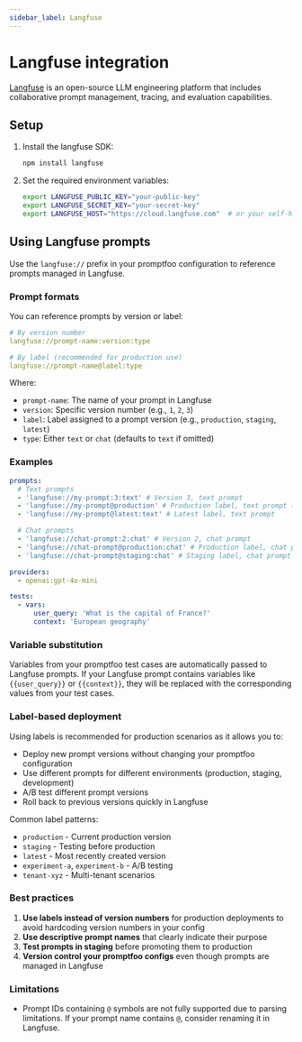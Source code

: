 ```yaml
---
sidebar_label: Langfuse
---
```


# Langfuse integration

[Langfuse](https://langfuse.com) is an open-source LLM engineering platform that includes collaborative prompt management, tracing, and evaluation capabilities.

## Setup

1. Install the langfuse SDK:

   ```bash
   npm install langfuse
   ```

2. Set the required environment variables:
   ```bash
   export LANGFUSE_PUBLIC_KEY="your-public-key"
   export LANGFUSE_SECRET_KEY="your-secret-key"
   export LANGFUSE_HOST="https://cloud.langfuse.com"  # or your self-hosted URL
   ```

## Using Langfuse prompts

Use the `langfuse://` prefix in your promptfoo configuration to reference prompts managed in Langfuse.

### Prompt formats

You can reference prompts by version or label:

```yaml
# By version number
langfuse://prompt-name:version:type

# By label (recommended for production use)
langfuse://prompt-name@label:type
```

Where:

- `prompt-name`: The name of your prompt in Langfuse
- `version`: Specific version number (e.g., `1`, `2`, `3`)
- `label`: Label assigned to a prompt version (e.g., `production`, `staging`, `latest`)
- `type`: Either `text` or `chat` (defaults to `text` if omitted)

### Examples

```yaml
prompts:
  # Text prompts
  - 'langfuse://my-prompt:3:text' # Version 3, text prompt
  - 'langfuse://my-prompt@production' # Production label, text prompt (default)
  - 'langfuse://my-prompt@latest:text' # Latest label, text prompt

  # Chat prompts
  - 'langfuse://chat-prompt:2:chat' # Version 2, chat prompt
  - 'langfuse://chat-prompt@production:chat' # Production label, chat prompt
  - 'langfuse://chat-prompt@staging:chat' # Staging label, chat prompt

providers:
  - openai:gpt-4o-mini

tests:
  - vars:
      user_query: 'What is the capital of France?'
      context: 'European geography'
```

### Variable substitution

Variables from your promptfoo test cases are automatically passed to Langfuse prompts. If your Langfuse prompt contains variables like `{{user_query}}` or `{{context}}`, they will be replaced with the corresponding values from your test cases.

### Label-based deployment

Using labels is recommended for production scenarios as it allows you to:

- Deploy new prompt versions without changing your promptfoo configuration
- Use different prompts for different environments (production, staging, development)
- A/B test different prompt versions
- Roll back to previous versions quickly in Langfuse

Common label patterns:

- `production` - Current production version
- `staging` - Testing before production
- `latest` - Most recently created version
- `experiment-a`, `experiment-b` - A/B testing
- `tenant-xyz` - Multi-tenant scenarios

### Best practices

1. **Use labels instead of version numbers** for production deployments to avoid hardcoding version numbers in your config
2. **Use descriptive prompt names** that clearly indicate their purpose
3. **Test prompts in staging** before promoting them to production
4. **Version control your promptfoo configs** even though prompts are managed in Langfuse

### Limitations

- Prompt IDs containing `@` symbols are not fully supported due to parsing limitations. If your prompt name contains `@`, consider renaming it in Langfuse.

